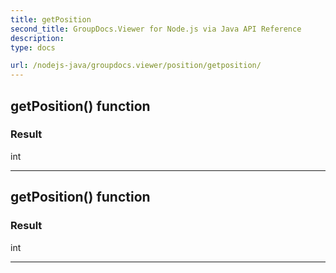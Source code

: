 ```yaml
---
title: getPosition
second_title: GroupDocs.Viewer for Node.js via Java API Reference
description: 
type: docs

url: /nodejs-java/groupdocs.viewer/position/getposition/
---
```


## getPosition()  function


### Result
int


---


## getPosition()  function


### Result
int


---


